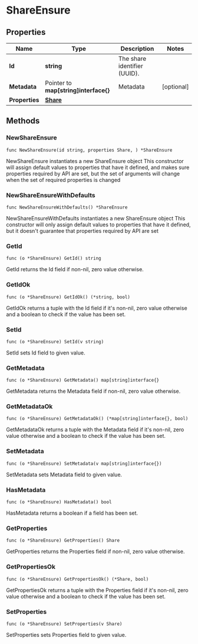 # ShareEnsure

## Properties

|Name | Type | Description | Notes|
|------------ | ------------- | ------------- | -------------|
|**Id** | **string** | The share identifier (UUID). | |
|**Metadata** | Pointer to **map[string]interface{}** | Metadata | [optional] |
|**Properties** | [**Share**](Share.md) |  | |

## Methods

### NewShareEnsure

`func NewShareEnsure(id string, properties Share, ) *ShareEnsure`

NewShareEnsure instantiates a new ShareEnsure object
This constructor will assign default values to properties that have it defined,
and makes sure properties required by API are set, but the set of arguments
will change when the set of required properties is changed

### NewShareEnsureWithDefaults

`func NewShareEnsureWithDefaults() *ShareEnsure`

NewShareEnsureWithDefaults instantiates a new ShareEnsure object
This constructor will only assign default values to properties that have it defined,
but it doesn't guarantee that properties required by API are set

### GetId

`func (o *ShareEnsure) GetId() string`

GetId returns the Id field if non-nil, zero value otherwise.

### GetIdOk

`func (o *ShareEnsure) GetIdOk() (*string, bool)`

GetIdOk returns a tuple with the Id field if it's non-nil, zero value otherwise
and a boolean to check if the value has been set.

### SetId

`func (o *ShareEnsure) SetId(v string)`

SetId sets Id field to given value.


### GetMetadata

`func (o *ShareEnsure) GetMetadata() map[string]interface{}`

GetMetadata returns the Metadata field if non-nil, zero value otherwise.

### GetMetadataOk

`func (o *ShareEnsure) GetMetadataOk() (*map[string]interface{}, bool)`

GetMetadataOk returns a tuple with the Metadata field if it's non-nil, zero value otherwise
and a boolean to check if the value has been set.

### SetMetadata

`func (o *ShareEnsure) SetMetadata(v map[string]interface{})`

SetMetadata sets Metadata field to given value.

### HasMetadata

`func (o *ShareEnsure) HasMetadata() bool`

HasMetadata returns a boolean if a field has been set.

### GetProperties

`func (o *ShareEnsure) GetProperties() Share`

GetProperties returns the Properties field if non-nil, zero value otherwise.

### GetPropertiesOk

`func (o *ShareEnsure) GetPropertiesOk() (*Share, bool)`

GetPropertiesOk returns a tuple with the Properties field if it's non-nil, zero value otherwise
and a boolean to check if the value has been set.

### SetProperties

`func (o *ShareEnsure) SetProperties(v Share)`

SetProperties sets Properties field to given value.



